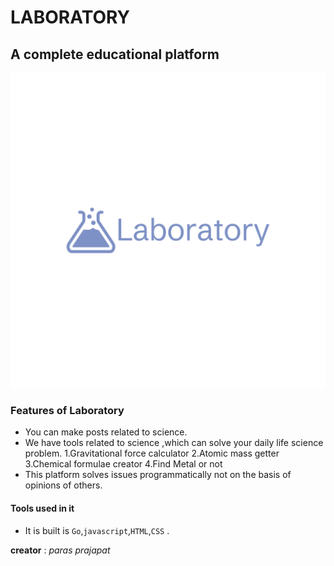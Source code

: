 # LABORATORY
## A complete educational platform
![Logo](./static/Images/logo-color.png "Logo")

### Features of Laboratory
- You can make posts related to science.
- We have tools related to science ,which can solve your daily life science problem.
  1.Gravitational force calculator
  2.Atomic mass getter
  3.Chemical formulae creator
  4.Find Metal or not
- This platform solves issues programmatically not on the basis of opinions of others.

#### Tools used in it
- It is built is `Go`,`javascript`,`HTML`,`CSS` .

__creator__ : _paras prajapat_
